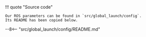 !!! quote "Source code"

    Our ROS parameters can be found in `src/global_launch/config`.
    Its README has been copied below.

--8<-- "src/global_launch/config/README.md"
